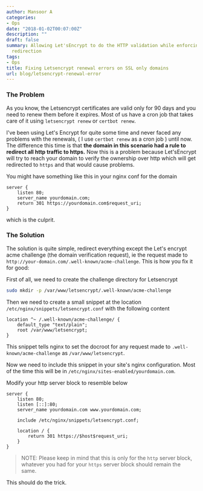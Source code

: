 ```yaml
---
author: Mansoor A
categories:
- Ops
date: "2018-01-02T00:07:00Z"
description: ""
draft: false
summary: Allowing Let'sEncrypt to do the HTTP validation while enforcing HTTP to HTTPS
  redirection
tags:
- Ops
title: Fixing Letsencrypt renewal errors on SSL only domains
url: blog/letsencrypt-renewal-error
---
```



### The Problem
As you know, the Letsencrypt certificates are valid only for 90 days and you need to renew them before it expires. Most of us have a cron job that takes care of it using `letsencrypt renew` or `certbot renew`.

I've been using Let's Encrypt for quite some time and never faced any problems with the renewals, ( I use `certbot renew` as a cron job ) until now. The difference this time is that **the domain in this scenario 
had a rule to redirect all http traffic to https.** Now this is a problem because Let'sEncrypt will try to reach your domain to verify the ownership over http which will get redirected to `https` and that would cause problems.

You might have something like this in your nginx conf for the domain
```nginx
server {
    listen 80;
    server_name yourdomain.com;
    return 301 https://yourdomain.com$request_uri;
}
```
which is the culprit.


### The Solution
The solution is quite simple, redirect everything except the Let's encrypt acme challenge (the domain verification request), ie the request made to `http://your-domain.com/.well-known/acme-challenge`. This is how you fix it for good:

First of all, we need to create the challenge directory for Letsencrypt

```bash
sudo mkdir -p /var/www/letsencrypt/.well-known/acme-challenge
```

Then we need to create a small snippet at the location `/etc/nginx/snippets/letsencrypt.conf` with the following content

```nginx
location ^~ /.well-known/acme-challenge/ {
    default_type "text/plain";
    root /var/www/letsencrypt;
}
```

This snippet tells nginx to set the docroot for any request made to `.well-known/acme-challenge` as `/var/www/letsencrypt`.

Now we need to include this snippet in your site's nginx configuration. Most of the time this will be in 
`/etc/nginx/sites-enabled/yourdomain.com`.

Modify your http server block to resemble below

```nginx
server {
    listen 80;
    listen [::]:80;
    server_name yourdomain.com www.yourdomain.com;

    include /etc/nginx/snippets/letsencrypt.conf;

    location / {
        return 301 https://$host$request_uri;
    }
}
```

> NOTE: Please keep in mind that this is only for the `http` server block, whatever you had for your `https` server block should remain the same.

This should do the trick.

